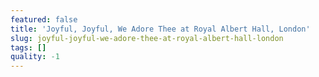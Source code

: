 ```yaml
---
featured: false
title: 'Joyful, Joyful, We Adore Thee at Royal Albert Hall, London'
slug: joyful-joyful-we-adore-thee-at-royal-albert-hall-london
tags: []
quality: -1
---
```


